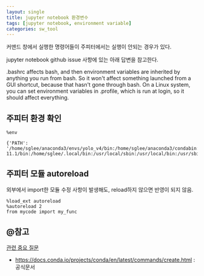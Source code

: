 ```yaml
---
layout: single
title: jupyter notebook 환경변수
tags: [jupyter notebook, environment variable]
categories: sw_tool
---
```


커맨드 창에서 실행한 명령어들이 주피터에서는 실행이 안되는 경우가 있다.  

jupyter notebook github issue 사항에 있는 아래 답변을 참고한다.

.bashrc affects bash, and then environment variables are inherited by anything you run from bash. So it won't affect something launched from a GUI shortcut, because that hasn't gone through bash. On a Linux system, you can set environment variables in .profile, which is run at login, so it should affect everything.

## 주피터 환경 확인
```commandline
%env

{'PATH': '/home/sglee/anaconda3/envs/yolo_v4/bin:/home/sglee/anaconda3/condabin:/usr/local/cuda-11.1/bin:/home/sglee/.local/bin:/usr/local/sbin:/usr/local/bin:/usr/sbin:/usr/bin:/sbin:/bin:/usr/games:/usr/local/games:/snap/bin',
```

## 주피터 모듈 autoreload
외부에서 import한 모듈 수정 사항이 발생해도, reload하지 않으면 반영이 되지 않음.
```commandline
%load_ext autoreload
%autoreload 2
from mycode import my_func
```


## @참고
[관련 중요 질문](https://github.com/jupyter/notebook/issues/3704)
- https://docs.conda.io/projects/conda/en/latest/commands/create.html : 공식문서